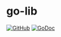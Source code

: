 # go-lib

[![GitHub](https://img.shields.io/github/license/baidu/go-lib)](https://github.com/baidu/go-lib/blob/master/LICENSE)
[![GoDoc](https://godoc.org/github.com/baidu/go-lib?status.svg)](https://godoc.org/github.com/baidu/go-lib)
